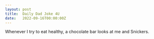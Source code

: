 ```yaml
---
layout: post
title:  Daily Dad Joke 4U
date:   2022-09-16T00:00:00Z
---
```

Whenever I try to eat healthy, a chocolate bar looks at me and Snickers.

